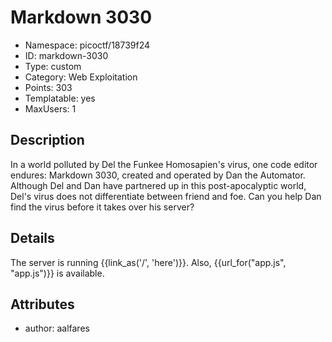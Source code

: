 # Markdown 3030
 - Namespace: picoctf/18739f24
 - ID: markdown-3030
 - Type: custom
 - Category: Web Exploitation
 - Points: 303
 - Templatable: yes
 - MaxUsers: 1

## Description 

In a world polluted by Del the Funkee Homosapien's virus,
one code editor endures: Markdown 3030, created and operated by Dan the
Automator. Although Del and Dan have partnered up in this post-apocalyptic
world, Del's virus does not differentiate between friend and foe. Can you
help Dan find the virus before it takes over his server?


## Details

The server is running {{link_as('/', 'here')}}. 
Also, {{url_for("app.js", "app.js")}} is available.

## Attributes
 - author: aalfares
